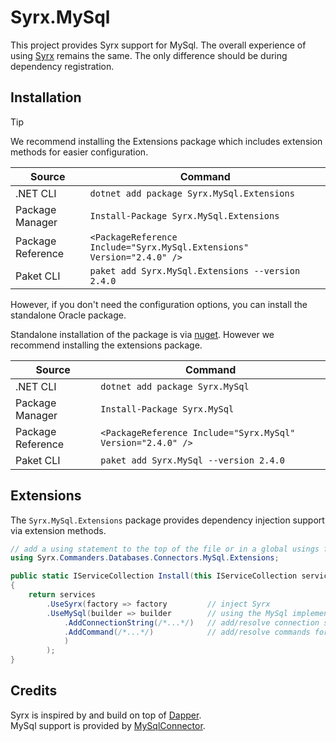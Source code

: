 # Syrx.MySql

This project provides Syrx support for MySql. The overall experience of using [Syrx](https://github.com/Syrx/Syrx) remains the same. The only difference should be during dependency registration. 


## Installation 
> [!TIP]
> We recommend installing the Extensions package which includes extension methods for easier configuration. 

|Source|Command|
|--|--|
|.NET CLI|```dotnet add package Syrx.MySql.Extensions```
|Package Manager|```Install-Package Syrx.MySql.Extensions```
|Package Reference|```<PackageReference Include="Syrx.MySql.Extensions" Version="2.4.0" />```|
|Paket CLI|```paket add Syrx.MySql.Extensions --version 2.4.0```|

However, if you don't need the configuration options, you can install the standalone Oracle package. 

Standalone installation of the package is via [nuget](https://www.nuget.org/packages/Syrx.MySql/). However we recommend installing the extensions package. 

|Source|Command|
|--|--|
|.NET CLI|```dotnet add package Syrx.MySql```
|Package Manager|```Install-Package Syrx.MySql```
|Package Reference|```<PackageReference Include="Syrx.MySql" Version="2.4.0" />```|
|Paket CLI|```paket add Syrx.MySql --version 2.4.0```|


## Extensions
The `Syrx.MySql.Extensions` package provides dependency injection support via extension methods. 

```csharp
// add a using statement to the top of the file or in a global usings file.
using Syrx.Commanders.Databases.Connectors.MySql.Extensions;

public static IServiceCollection Install(this IServiceCollection services)
{
    return services
        .UseSyrx(factory => factory         // inject Syrx
        .UseMySql(builder => builder        // using the MySql implementation
            .AddConnectionString(/*...*/)   // add/resolve connection string details 
            .AddCommand(/*...*/)            // add/resolve commands for each type/method
            )
        );
}
```

## Credits
Syrx is inspired by and build on top of [Dapper](https://github.com/DapperLib/Dapper).    
MySql support is provided by [MySqlConnector](https://github.com/mysql-net/MySqlConnector).